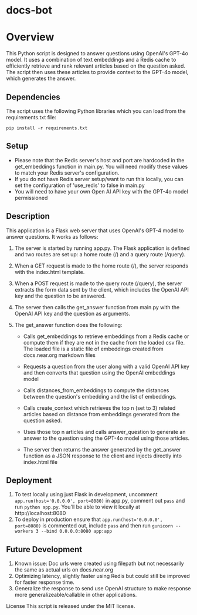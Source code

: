 # docs-bot

# Overview
This Python script is designed to answer questions using OpenAI's GPT-4o model. It uses a combination of text embeddings and a Redis cache to efficiently retrieve and rank relevant articles based on the question asked. The script then uses these articles to provide context to the GPT-4o model, which generates the answer.

## Dependencies
The script uses the following Python libraries which you can load from the requirements.txt file:

`pip install -r requirements.txt`

## Setup
- Please note that the Redis server's host and port are hardcoded in the get_embeddings function in main.py. You will need modify these values to match your Redis server's configuration.
- If you do not have Redis server setup/want to run this locally, you can set the configuration of 'use_redis' to false in main.py
- You will need to have your own Open AI API key with the GPT-4o model permissioned

## Description
This application is a Flask web server that uses OpenAI's GPT-4 model to answer questions. It works as follows:

1. The server is started by running app.py. The Flask application is defined and two routes are set up: a home route (/) and a query route (/query).

2. When a GET request is made to the home route (/), the server responds with the index.html template.

3. When a POST request is made to the query route (/query), the server extracts the form data sent by the client, which includes the OpenAI API key and the question to be answered.

4. The server then calls the get_answer function from main.py with the OpenAI API key and the question as arguments.

5. The get_answer function does the following:

   - Calls get_embeddings to retrieve embeddings from a Redis cache or compute them if they are not in the cache from the loaded csv file. The loaded file is a static file of embeddings created from docs.near.org markdown files
   
   - Requests a question from the user along with a valid OpenAI API key and then converts that question using the OpenAI embeddings model

   - Calls distances_from_embeddings to compute the distances between the question's embedding and the list of embeddings.

   - Calls create_context which retrieves the top n (set to 3) related articles based on distance from embeddings generated from the question asked.

   - Uses those top n articles and calls answer_question to generate an answer to the question using the GPT-4o model using those articles.

   - The server then returns the answer generated by the get_answer function as a JSON response to the client and injects directly into index.html file


## Deployment
1. To test locally using just Flask in development, uncomment `app.run(host='0.0.0.0', port=8080)` in app.py, comment out `pass` and run `python app.py`. You'll be able to view it locally at http://localhost:8080
2. To deploy in production ensure that `app.run(host='0.0.0.0', port=8080)` is commented out, include `pass` and then run `gunicorn --workers 3 --bind 0.0.0.0:8080 app:app`

## Future Development
1. Known issue: Doc urls were created using filepath but not necessarily the same as actual urls on docs.near.org
2. Optimizing latency, slightly faster using Redis but could still be improved for faster response time.
3. Generalize the response to send use OpenAI structure to make response more generalizeable/callable in other applications.

License
This script is released under the MIT license.
